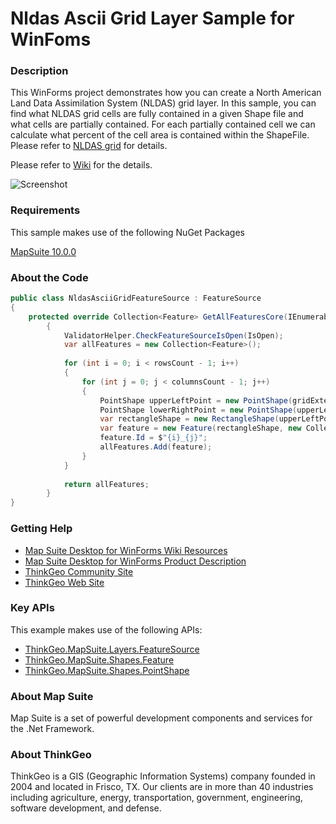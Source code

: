 # Nldas Ascii Grid Layer Sample for WinFoms

### Description

This WinForms project demonstrates how you can create a North American Land Data Assimilation System (NLDAS) grid layer. In this sample, you can find what NLDAS grid cells are fully contained in a given Shape file and what cells are partially contained. For each partially contained cell we can calculate what percent of the cell area is contained within the ShapeFile. Please refer to [NLDAS grid](https://ldas.gsfc.nasa.gov/nldas/NLDASspecs.php) for details.

Please refer to [Wiki](http://wiki.thinkgeo.com/wiki/map_suite_desktop_for_winforms) for the details.

![Screenshot](https://gitlab.com/thinkgeo/public/thinkgeo-desktop-maps/-/raw/support/v10/samples/winforms/NLDASAnalysisSample/Screenshot.png)

### Requirements

This sample makes use of the following NuGet Packages

[MapSuite 10.0.0](https://www.nuget.org/packages?q=ThinkGeo)

### About the Code
```csharp
public class NldasAsciiGridFeatureSource : FeatureSource
{
	protected override Collection<Feature> GetAllFeaturesCore(IEnumerable<string> returningColumnNames)
        {
            ValidatorHelper.CheckFeatureSourceIsOpen(IsOpen);
            var allFeatures = new Collection<Feature>();
        
            for (int i = 0; i < rowsCount - 1; i++)
            {
                for (int j = 0; j < columnsCount - 1; j++)
                {
                    PointShape upperLeftPoint = new PointShape(gridExtent.UpperLeftPoint.X + j * cellSize, gridExtent.UpperLeftPoint.Y - i * cellSize);
                    PointShape lowerRightPoint = new PointShape(upperLeftPoint.X + cellSize, upperLeftPoint.Y - cellSize);
                    var rectangleShape = new RectangleShape(upperLeftPoint, lowerRightPoint);
                    var feature = new Feature(rectangleShape, new Collection<string>() { $"GridNumber:{i + 1},{j + 1}" });
                    feature.Id = $"{i}_{j}";
                    allFeatures.Add(feature);
                }
            }
        
            return allFeatures;
        }
}
```

### Getting Help

- [Map Suite Desktop for WinForms Wiki Resources](http://wiki.thinkgeo.com/wiki/map_suite_desktop_for_winforms)
- [Map Suite Desktop for WinForms Product Description](https://thinkgeo.com/ui-controls#desktop-platforms)
- [ThinkGeo Community Site](http://community.thinkgeo.com/)
- [ThinkGeo Web Site](http://www.thinkgeo.com)

### Key APIs

This example makes use of the following APIs:

- [ThinkGeo.MapSuite.Layers.FeatureSource](http://wiki.thinkgeo.com/wiki/api/thinkgeo.mapsuite.layers.featuresource)
- [ThinkGeo.MapSuite.Shapes.Feature](http://wiki.thinkgeo.com/wiki/api/thinkgeo.mapsuite.shapes.feature)
- [ThinkGeo.MapSuite.Shapes.PointShape](http://wiki.thinkgeo.com/wiki/api/thinkgeo.mapsuite.shapes.pointshape)

### About Map Suite

Map Suite is a set of powerful development components and services for the .Net Framework.

### About ThinkGeo

ThinkGeo is a GIS (Geographic Information Systems) company founded in 2004 and located in Frisco, TX. Our clients are in more than 40 industries including agriculture, energy, transportation, government, engineering, software development, and defense.
